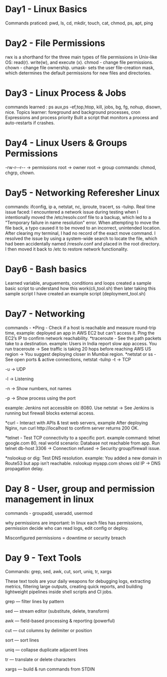 # Day1 - Linux Basics
Commands praticed:  pwd, ls, cd, mkdir, touch, cat, chmod, ps, apt, ping
# Day2 - File Permissions
rwx is a shorthand for the three main types of file permissions in Unix-like OS: read(r). write(w), and execute (x). chmod - change file permissions. chown - change file ownership. umask- sets the user file-creation mask, which determines the default permissions for new files and directories.
# Day3 - Linux Process & Jobs
commands learned : ps aux,ps -ef,top,htop, kill, jobs, bg, fg, nohup, disown, nice.
Topics learner: foreground and background processes, cron Expressions and process priority
Bulit a script that monitors a process and auto-restarts if crashes.
# Day4 - Linux Users & Groups Permissions
-rw-r--r-- → permissions
root → owner
root → group
commands: chmod, chgrp, chown.
# Day5 - Networking Referesher Linux
commands: ifconfig, ip a, netstat, nc, iproute, tracert, ss -tulnp.
Real time issue faced: I encountered a network issue during testing when I intentionally moved the /etc/resolv.conf file to a backup, which led to a "Temporary failure in name resolution" error. When attempting to move the file back, a typo caused it to be moved to an incorrect, unintended location. After clearing my terminal, I had no record of the exact move command. I resolved the issue by using a system-wide search to locate the file, which had been accidentally named /rresolv.conf and placed in the root directory. I then moved it back to /etc to restore network functionality.

# Day6 - Bash basics
Learned variable, aruguements, conditions and loops
created a sample basic script to understand how this work(cli_tool.sh)
then later taking this sample script I have created an example script (deployment_tool.sh)

# Day7 - Networking
commands - *Ping - Check if a host is reachable and measure round-trip time, example: deployed an app in AWS EC2 but can’t access it. Ping the EC2’s IP to confirm network reachability.
*traceroute - See the path packets take to a destination. example: Users in India report slow app access. You run traceroute → See traffic is taking 20 hops before reaching AWS US region → You suggest deploying closer in Mumbai region.
*netstat or ss -See open ports & active connections, netstat -tulnp
-t → TCP

-u → UDP

-l → Listening

-n → Show numbers, not names

-p → Show process using the port

example: Jenkins not accessible on :8080. Use netstat → See Jenkins is running but firewall blocks external access.

*curl - Interact with APIs & test web servers, example After deploying Nginx, run curl http://localhost to confirm server returns 200 OK.

*telnet - Test TCP connectivity to a specific port. example command: telnet google.com 80, real world scenario: Database not reachable from app. Run telnet db-host 3306 → Connection refused → Security group/firewall issue.

*nslookup or dig: Test DNS resolution. example: You added a new domain in Route53 but app isn’t reachable. nslookup myapp.com shows old IP → DNS propagation delay.

# Day 8 - User, group and permission management in linux

commands - groupadd, useradd, usermod

why permissions are important: In linux each files has permissions, permission decide who can read logs, edit config or deploy. 

Misconfigured permissions = downtime or security breach

# Day 9 - Text Tools

Commands: grep, sed, awk, cut, sort, uniq, tr, xargs

These text tools are your daily weapons for debugging logs, extracting metrics, filtering large outputs, creating quick reports, and building lightweight pipelines inside shell scripts and CI jobs.

grep — filter lines by pattern

sed — stream editor (substitute, delete, transform)

awk — field-based processing & reporting (powerful)

cut — cut columns by delimiter or position

sort — sort lines

uniq — collapse duplicate adjacent lines

tr — translate or delete characters

xargs — build & run commands from STDIN
